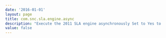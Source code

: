 ```yaml
---
date: '2016-01-01'
layout: page
title: com.snc.sla.engine.async
description: "Execute the 2011 SLA engine asynchronously Set to Yes to create a scheduled job to run the SLA engine when a task is created or updated ( Note: This results in a slight delay in the Task SLA records being created and updated). Set to No to run the SLA engine synchronously when a task is inserted or updated and thus make it visible immediately. "
value: false
---
```

